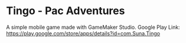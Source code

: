 # Tingo - Pac Adventures
A simple mobile game made with GameMaker Studio. 
Google Play Link: https://play.google.com/store/apps/details?id=com.Suna.Tingo
